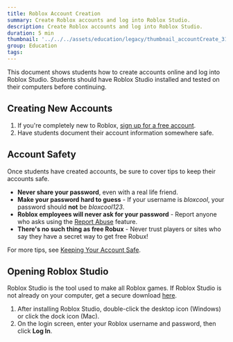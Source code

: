 ```yaml
---
title: Roblox Account Creation
summary: Create Roblox accounts and log into Roblox Studio.
description: Create Roblox accounts and log into Roblox Studio.
duration: 5 min
thumbnail: '../../../assets/education/legacy/thumbnail_accountCreate_312x200.jpg'
group: Education
tags:
---
```


This document shows students how to create accounts online and log into Roblox
Studio. Students should have Roblox Studio installed and tested on their
computers before continuing.

## Creating New Accounts

1. If you're completely new to Roblox, <a href="https://www.roblox.com/home" target="_blank" rel="noopener">sign up for a free account</a>.
2. Have students document their account information somewhere safe.

## Account Safety

Once students have created accounts, be sure to cover tips to keep their accounts safe.

- **Never share your password**, even with a real life friend.
- **Make your password hard to guess** - If your username is _bloxcool_, your password should **not** be _bloxcool123_.
- **Roblox employees will never ask for your password** - Report anyone who asks using the [Report Abuse](https://en.help.roblox.com/hc/en-us/articles/203312410) feature.
- **There's no such thing as free Robux** - Never trust players or sites who say they have a secret way to get free Robux!

For more tips, see [Keeping Your Account Safe](https://en.help.roblox.com/hc/en-us/articles/203313380-Account-Security-Theft-Keeping-your-Account-Safe).

## Opening Roblox Studio

Roblox Studio is the tool used to make all Roblox games. If Roblox Studio is not already on your computer, get a secure download [here](https://www.roblox.com/create).

1. After installing Roblox Studio, double-click the desktop icon (Windows) or click the dock icon (Mac).
2. On the login screen, enter your Roblox username and password, then click
   **Log In**.
